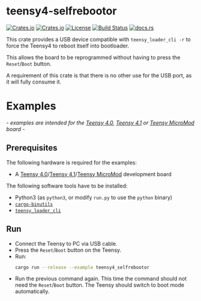 # teensy4-selfrebootor

[![Crates.io](https://img.shields.io/crates/v/teensy4-selfrebootor)](https://crates.io/crates/teensy4-selfrebootor)
[![Crates.io](https://img.shields.io/crates/d/teensy4-selfrebootor)](https://crates.io/crates/teensy4-selfrebootor)
[![License](https://img.shields.io/crates/l/teensy4-selfrebootor)](https://github.com/Finomnis/teensy4-selfrebootor/blob/main/LICENSE-MIT)
[![Build Status](https://img.shields.io/github/actions/workflow/status/Finomnis/teensy4-selfrebootor/ci.yml)](https://github.com/Finomnis/teensy4-selfrebootor/actions/workflows/ci.yml?query=branch%3Amain)
[![docs.rs](https://img.shields.io/docsrs/teensy4-selfrebootor)](https://docs.rs/teensy4-selfrebootor)


This crate provides a USB device compatible with `teensy_loader_cli -r` to force the Teensy4 to reboot itself into bootloader.

This allows the board to be reprogrammed without having to press the `Reset`/`Boot` button.

A requirement of this crate is that there is no other use for the USB port, as it will fully consume it.


# Examples

*- examples are intended for the [Teensy 4.0](https://www.pjrc.com/store/teensy40.html), [Teensy 4.1](https://www.pjrc.com/store/teensy41.html) or [Teensy MicroMod](https://www.sparkfun.com/products/16402) board -*

## Prerequisites

The following hardware is required for the examples:
- A [Teensy 4.0](https://www.pjrc.com/store/teensy40.html)/[Teensy 4.1](https://www.pjrc.com/store/teensy41.html)/[Teensy MicroMod](https://www.sparkfun.com/products/16402) development board

The following software tools have to be installed:
- Python3 (as `python3`, or modify `run.py` to use the `python` binary)
- [`cargo-binutils`](https://crates.io/crates/cargo-binutils)
- [`teensy_loader_cli`](https://www.pjrc.com/teensy/loader_cli.html)


## Run

- Connect the Teensy to PC via USB cable.
- Press the `Reset`/`Boot` button on the Teensy.
- Run:
  ```bash
  cargo run --release --example teensy4_selfrebootor
  ```
- Run the previous command again. This time the command should not need
  the `Reset`/`Boot` button. The Teensy should switch to boot mode automatically.
